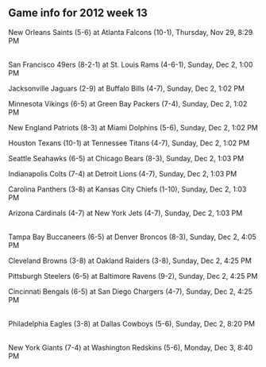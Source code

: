 ## Game info for 2012 week 13
New Orleans Saints (5-6) at Atlanta Falcons (10-1), Thursday, Nov 29, 8:29 PM

<br/>San Francisco 49ers (8-2-1) at St. Louis Rams (4-6-1), Sunday, Dec 2, 1:00 PM

Jacksonville Jaguars (2-9) at Buffalo Bills (4-7), Sunday, Dec 2, 1:02 PM

Minnesota Vikings (6-5) at Green Bay Packers (7-4), Sunday, Dec 2, 1:02 PM

New England Patriots (8-3) at Miami Dolphins (5-6), Sunday, Dec 2, 1:02 PM

Houston Texans (10-1) at Tennessee Titans (4-7), Sunday, Dec 2, 1:02 PM

Seattle Seahawks (6-5) at Chicago Bears (8-3), Sunday, Dec 2, 1:03 PM

Indianapolis Colts (7-4) at Detroit Lions (4-7), Sunday, Dec 2, 1:03 PM

Carolina Panthers (3-8) at Kansas City Chiefs (1-10), Sunday, Dec 2, 1:03 PM

Arizona Cardinals (4-7) at New York Jets (4-7), Sunday, Dec 2, 1:03 PM

<br/>Tampa Bay Buccaneers (6-5) at Denver Broncos (8-3), Sunday, Dec 2, 4:05 PM

Cleveland Browns (3-8) at Oakland Raiders (3-8), Sunday, Dec 2, 4:25 PM

Pittsburgh Steelers (6-5) at Baltimore Ravens (9-2), Sunday, Dec 2, 4:25 PM

Cincinnati Bengals (6-5) at San Diego Chargers (4-7), Sunday, Dec 2, 4:25 PM

<br/>Philadelphia Eagles (3-8) at Dallas Cowboys (5-6), Sunday, Dec 2, 8:20 PM

<br/>New York Giants (7-4) at Washington Redskins (5-6), Monday, Dec 3, 8:40 PM

